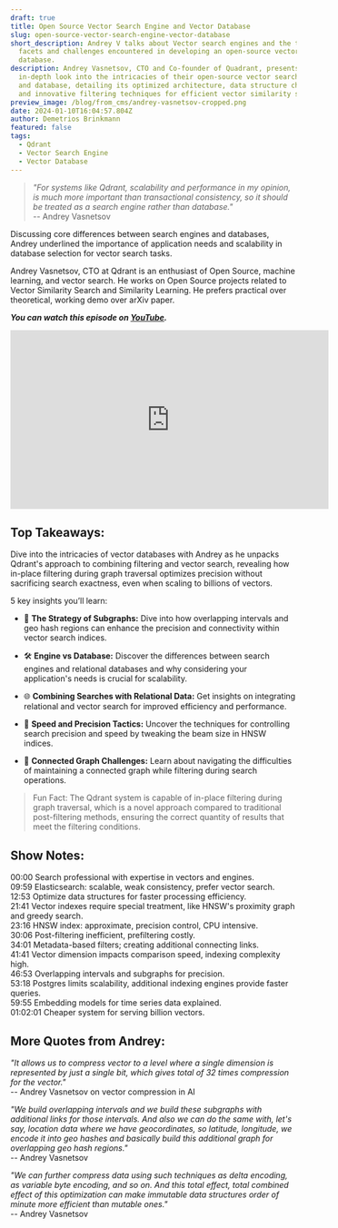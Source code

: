 ```yaml
---
draft: true
title: Open Source Vector Search Engine and Vector Database
slug: open-source-vector-search-engine-vector-database
short_description: Andrey V talks about Vector search engines and the technical
  facets and challenges encountered in developing an open-source vector
  database.
description: Andrey Vasnetsov, CTO and Co-founder of Quadrant, presents an
  in-depth look into the intricacies of their open-source vector search engine
  and database, detailing its optimized architecture, data structure challenges,
  and innovative filtering techniques for efficient vector similarity searches.
preview_image: /blog/from_cms/andrey-vasnetsov-cropped.png
date: 2024-01-10T16:04:57.804Z
author: Demetrios Brinkmann
featured: false
tags:
  - Qdrant
  - Vector Search Engine
  - Vector Database
---
```

> *"For systems like Qdrant, scalability and performance in my opinion, is much more important than transactional consistency, so it should be treated as a search engine rather than database."*\
-- Andrey Vasnetsov
> 

Discussing core differences between search engines and databases, Andrey underlined the importance of application needs and scalability in database selection for vector search tasks.

Andrey Vasnetsov, CTO at Qdrant is an enthusiast of Open Source, machine learning, and vector search. He works on Open Source projects related to Vector Similarity Search and Similarity Learning. He prefers practical over theoretical, working demo over arXiv paper.

***You can watch this episode on [YouTube](https://www.youtube.com/watch?v=bU38Ovdh3NY).***

<iframe width="560" height="315" src="https://www.youtube.com/embed/bU38Ovdh3NY?si=GiRluTu_c-4jESMj" title="YouTube video player" frameborder="0" allow="accelerometer; autoplay; clipboard-write; encrypted-media; gyroscope; picture-in-picture; web-share" allowfullscreen></iframe>

## **Top Takeaways:**

Dive into the intricacies of vector databases with Andrey as he unpacks Qdrant's approach to combining filtering and vector search, revealing how in-place filtering during graph traversal optimizes precision without sacrificing search exactness, even when scaling to billions of vectors.

5 key insights you’ll learn:

- 🧠 **The Strategy of Subgraphs:** Dive into how overlapping intervals and geo hash regions can enhance the precision and connectivity within vector search indices.

- 🛠️ **Engine vs Database:** Discover the differences between search engines and relational databases and why considering your application's needs is crucial for scalability.

- 🌐 **Combining Searches with Relational Data:** Get insights on integrating relational and vector search for improved efficiency and performance.

- 🚅 **Speed and Precision Tactics:** Uncover the techniques for controlling search precision and speed by tweaking the beam size in HNSW indices.

- 🔗 **Connected Graph Challenges:** Learn about navigating the difficulties of maintaining a connected graph while filtering during search operations.

> Fun Fact: The Qdrant system is capable of in-place filtering during graph traversal, which is a novel approach compared to traditional post-filtering methods, ensuring the correct quantity of results that meet the filtering conditions.
> 

## Show Notes:

00:00 Search professional with expertise in vectors and engines.\
09:59 Elasticsearch: scalable, weak consistency, prefer vector search.\
12:53 Optimize data structures for faster processing efficiency.\
21:41 Vector indexes require special treatment, like HNSW's proximity graph and greedy search.\
23:16 HNSW index: approximate, precision control, CPU intensive.\
30:06 Post-filtering inefficient, prefiltering costly.\
34:01 Metadata-based filters; creating additional connecting links.\
41:41 Vector dimension impacts comparison speed, indexing complexity high.\
46:53 Overlapping intervals and subgraphs for precision.\
53:18 Postgres limits scalability, additional indexing engines provide faster queries.\
59:55 Embedding models for time series data explained.\
01:02:01 Cheaper system for serving billion vectors.

## More Quotes from Andrey:

*"It allows us to compress vector to a level where a single dimension is represented by just a single bit, which gives total of 32 times compression for the vector."*\
-- Andrey Vasnetsov on vector compression in AI

*"We build overlapping intervals and we build these subgraphs with additional links for those intervals. And also we can do the same with, let's say, location data where we have geocordinates, so latitude, longitude, we encode it into geo hashes and basically build this additional graph for overlapping geo hash regions."*\
-- Andrey Vasnetsov

*"We can further compress data using such techniques as delta encoding, as variable byte encoding, and so on. And this total effect, total combined effect of this optimization can make immutable data structures order of minute more efficient than mutable ones."*\
-- Andrey Vasnetsov
